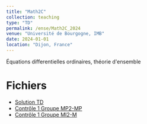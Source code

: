 ```yaml
---
title: "Math2C"
collection: teaching
type: "TD"
permalink: /ense/Math2C_2024
venue: "Université de Bourgogne, IMB"
date: 2024-01-01
location: "Dijon, France"
---
```


Équations differentielles ordinaires, théorie d'ensemble


Fichiers
======
* [Solution TD](https://irosassoto.github.io/files/Math2C-2.pdf)
* [Contrôle 1 Groupe MP2-MP](https://irosassoto.github.io/files/ControleMP.pdf)
* [Contrôle 1 Groupe MI2-M](https://irosassoto.github.io/files/ControleMI.pdf)
